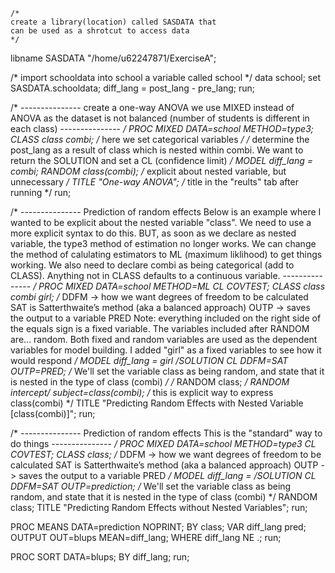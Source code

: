 	/* 	
	create a library(location) called SASDATA that
	can be used as a shrotcut to access data 	
	*/
libname SASDATA "/home/u62247871/ExerciseA";

/* import schooldata into school a variable called school */
data school;
	set SASDATA.schooldata;
	diff_lang = post_lang - pre_lang;
run;






/* 	---------------
create a one-way ANOVA
we use MIXED instead of ANOVA as the dataset is not
balanced (number of students is different in each class)
	---------------	*/
PROC MIXED DATA=school METHOD=type3;
	CLASS class combi; /* here we set categorical variables */
	/* 	determine the post_lang as a result of class which is 
		nested within combi. We want to return the SOLUTION
		and set a CL (confidence limit)	*/
	MODEL diff_lang = combi;
	RANDOM class(combi); 	/* explicit about nested variable, but unnecessary	*/
	TITLE "One-way ANOVA";	/* title in the "reults" tab after running	*/
run;
	
	
/* 	---------------
Prediction of random effects
Below is an example where I wanted to be explicit about the nested
variable "class". We need to use a more explicit syntax to do this.
BUT, as soon as we declare as nested variable, the type3 method of
estimation no longer works. We can change the method of calulating
estimators to ML (maximum liklihood) to get things working. We also
need to declare combi as being categorical (add to CLASS). Anything 
not in CLASS defaults to a continuous variable.
	---------------	*/
PROC MIXED DATA=school METHOD=ML CL COVTEST;
	CLASS class combi girl;
	/*	DDFM -> how we want degrees of freedom to be calculated
			SAT is Satterthwaite’s method (aka a balanced approach)	
		OUTP -> saves the output to a variable PRED	
		Note: everything included on the right side of the equals sign
			is a fixed variable. The variables included after RANDOM are...
			random. Both fixed and random variables are used as the dependent
			variables for model building. I added "girl" as a fixed variables
			to see how it would respond	*/
	MODEL diff_lang = girl /SOLUTION CL DDFM=SAT OUTP=PRED;
	/*	We'll set the variable class as being random, and state
		that it is nested in the type of class (combi)	*/
/* 	RANDOM class; */
	RANDOM intercept/ subject=class(combi);		/* this is explicit way to express class(combi) */
	TITLE "Predicting Random Effects with Nested Variable [class(combi)]";
run;


/* 	---------------
Prediction of random effects
This is the "standard" way to do things
	---------------	*/
PROC MIXED DATA=school METHOD=type3 CL COVTEST;
	CLASS class;
	/*	DDFM -> how we want degrees of freedom to be calculated
			SAT is Satterthwaite’s method (aka a balanced approach)	
		OUTP -> saves the output to a variable PRED		*/
	MODEL diff_lang =  /SOLUTION CL DDFM=SAT OUTP=prediction;
	/*	We'll set the variable class as being random, and state
		that it is nested in the type of class (combi)	*/
	RANDOM class;
	TITLE "Predicting Random Effects without Nested Variables";
run;

PROC MEANS DATA=prediction NOPRINT;
	BY class;
	VAR diff_lang pred;
	OUTPUT OUT=blups MEAN=diff_lang;
	WHERE diff_lang NE .;
run;

PROC SORT DATA=blups;
	BY diff_lang;
run;